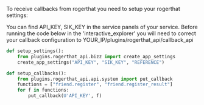 To receive callbacks from rogerthat you need to setup your rogerthat settings:

You can find API_KEY, SIK_KEY in the service panels of your service.
Before running the code below in the 'interactive_explorer' you will need to correct your callback configuration to YOUR_IP/plugins/rogerthat_api/callback_api 

```python
def setup_settings():
    from plugins.rogerthat_api.bizz import create_app_settings
    create_app_settings("API_KEY", "SIK_KEY", "REFERENCE")

def setup_callbacks():
    from plugins.rogerthat_api.api.system import put_callback
    functions = ["friend.register", "friend.register_result"]
    for f in functions:
        put_callback(U'API_KEY', f)
                        
```
